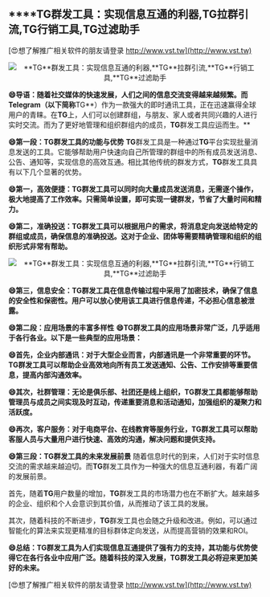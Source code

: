 ## ****TG**群发工具：实现信息互通的利器,**TG**拉群引流,**TG**行销工具,**TG**过滤助手**

[😍想了解推广相关软件的朋友请登录 http://www.vst.tw](http://www.vst.tw)

 <center><img src="https://vst.tw/MP4/tuiguang/png/7.png" alt="**TG**群发工具：实现信息互通的利器,**TG**拉群引流,**TG**行销工具,**TG**过滤助手"></center>

**😄导语：随着社交媒体的快速发展，人们之间的信息交流变得越来越频繁。而Telegram（以下简称**TG**）作为一款强大的即时通讯工具，正在迅速赢得全球用户的青睐。在**TG**上，人们可以创建群组，与朋友、家人或者共同兴趣的人进行实时交流。而为了更好地管理和组织群组内的成员，**TG**群发工具应运而生。**

**😄第一段：**TG**群发工具的功能与优势**
**TG**群发工具是一种通过**TG**平台实现批量消息发送的工具。它能够帮助用户快速向自己所管理的群组中的所有成员发送消息、公告、通知等，实现信息的高效互通。相比其他传统的群发方式，**TG**群发工具具有以下几个显著的优势。

**😄第一，高效便捷：**TG**群发工具可以同时向大量成员发送消息，无需逐个操作，极大地提高了工作效率。只需简单设置，即可实现一键群发，节省了大量时间和精力。**

**😄第二，准确投送：**TG**群发工具可以根据用户的需求，将消息定向发送给特定的群组或成员，确保信息的准确投送。这对于企业、团体等需要精确管理和组织的组织形式非常有帮助。**

 <center><img src="https://vst.tw/MP4/tuiguang/png/7.png" alt="**TG**群发工具：实现信息互通的利器,**TG**拉群引流,**TG**行销工具,**TG**过滤助手"></center>

**😄第三，信息安全：**TG**群发工具在信息传输过程中采用了加密技术，确保了信息的安全性和保密性。用户可以放心使用该工具进行信息传递，不必担心信息被泄露。**

**😄第二段：应用场景的丰富多样性**
**😄**TG**群发工具的应用场景非常广泛，几乎适用于各行各业。以下是一些典型的应用场景：**

**😄首先，企业内部通讯：对于大型企业而言，内部通讯是一个非常重要的环节。**TG**群发工具可以帮助企业高效地向所有员工发送通知、公告、工作安排等重要信息，提高内部沟通效率。**

**😄其次，社群管理：无论是俱乐部、社团还是线上组织，**TG**群发工具都能够帮助管理员与成员之间实现及时互动，传递重要消息和活动通知，加强组织的凝聚力和活跃度。**

**😄再次，客户服务：对于电商平台、在线教育等服务行业，**TG**群发工具可以帮助客服人员与大量用户进行快速、高效的沟通，解决问题和提供支持。**

**😄第三段：**TG**群发工具的未来发展前景**
随着信息时代的到来，人们对于实时信息交流的需求越来越迫切。而**TG**群发工具作为一种强大的信息互通利器，有着广阔的发展前景。

首先，随着**TG**用户数量的增加，**TG**群发工具的市场潜力也在不断扩大。越来越多的企业、组织和个人会意识到其价值，从而推动了该工具的发展。

其次，随着科技的不断进步，**TG**群发工具也会随之升级和改进。例如，可以通过智能化的算法来实现更精准的目标群体定向发送，从而提高营销的效果和ROI。

**😄总结：**TG**群发工具为人们实现信息互通提供了强有力的支持，其功能与优势使得它在各行各业中应用广泛。随着科技的深入发展，**TG**群发工具必将迎来更加美好的未来。**

[😍想了解推广相关软件的朋友请登录 http://www.vst.tw](http://www.vst.tw)



